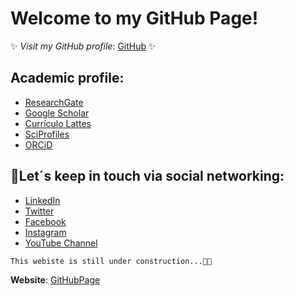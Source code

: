 <!--
**https://felipeescallon.github.io/felipeescallon.io/** is a ✨ _special_ ✨ GitHub Page because its `index.md` (this file) offers the chance to modify your website hosted by GitHub via markdown.

Here are some ideas to get you started:

You can use the [editor on GitHub](https://github.com/felipeescallon/felipeescallon.io/edit/gh-pages/index.md) to maintain and preview the content for your website in Markdown files.

Whenever you commit to this repository, GitHub Pages will run [Jekyll](https://jekyllrb.com/) to rebuild the pages in your site, from the content in your Markdown files.

### Markdown

Markdown is a lightweight and easy-to-use syntax for styling your writing. It includes conventions for

```markdown
Syntax highlighted code block

# Header 1
## Header 2
### Header 3

- Bulleted
- List

1. Numbered
2. List

**Bold** and _Italic_ and `Code` text

[Link](url) and ![Image](src)
```

For more details see [GitHub Flavored Markdown](https://guides.github.com/features/mastering-markdown/).

### Jekyll Themes

Your Pages site will use the layout and styles from the Jekyll theme you have selected in your [repository settings](https://github.com/felipeescallon/felipeescallon.io/settings/pages). The name of this theme is saved in the Jekyll `_config.yml` configuration file.

### Support or Contact

Having trouble with Pages? Check out our [documentation](https://docs.github.com/categories/github-pages-basics/) or [contact support](https://support.github.com/contact) and we’ll help you sort it out.
-->
# Welcome to my GitHub Page!

✨ *Visit my GitHub profile*: [GitHub](https://github.com/felipeescallon) ✨


## Academic profile:

- [ResearchGate](https://www.researchgate.net/profile/Andres-Escallon-Portilla)
- [Google Scholar](https://scholar.google.es/citations?user=v5UysP0AAAAJ&hl=es)
- [Currículo Lattes](https://lattes.cnpq.br/2702625745844396)
- [SciProfiles](https://sciprofiles.com/profile/felipeescallon)
- [ORCiD](https://orcid.org/0000-0003-0452-7355)


## 🤝Let´s keep in touch via social networking:

- [LinkedIn](https://www.linkedin.com/in/andres-felipe-escallon-portilla/?locale=en_US)
- [Twitter](https://twitter.com/felipeescallon)
- [Facebook](http://facebook.com/felipeescallon)
- [Instagram](https://www.instagram.com/felipeescallon/)
- [YouTube Channel](https://www.youtube.com/user/pipeescallon)


```
This webiste is still under construction...🧑‍💻
```

**Website**: [GitHubPage](https://felipeescallon.github.io/felipeescallon.io/)

